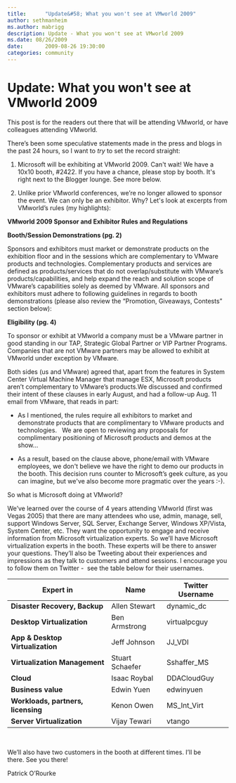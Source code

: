 ```yaml
---
title:      "Update&#58; What you won't see at VMworld 2009"
author: sethmanheim
ms.author: mabrigg
description: Update - What you won't see at VMworld 2009
ms.date: 08/26/2009
date:       2009-08-26 19:30:00
categories: community
---
```

# Update: What you won't see at VMworld 2009

This post is for the readers out there that will be attending VMworld, or have colleagues attending VMworld.  

There’s been some speculative statements made in the press and blogs in the past 24 hours, so I want to _try_ to set the record straight:

1. Microsoft will be exhibiting at VMworld 2009. Can't wait! We have a 10x10 booth, #2422. If you have a chance, please stop by booth. It's right next to the Blogger lounge. See more below.  

2. Unlike prior VMworld conferences, we’re no longer allowed to sponsor the event. We can only be an exhibitor. Why? Let's look at excerpts from VMworld’s rules (my highlights):

 **VMworld 2009 Sponsor and Exhibitor Rules and Regulations**

 **Booth/Session Demonstrations (pg. 2)**

Sponsors and exhibitors must market or demonstrate products on the exhibition floor and in the sessions which are complementary to VMware products and technologies. Complementary products and services are defined as products/services that do not overlap/substitute with VMware’s products/capabilities, and help expand the reach and solution scope of VMware’s capabilities solely as deemed by VMware. All sponsors and exhibitors must adhere to following guidelines in regards to booth demonstrations (please also review the “Promotion, Giveaways, Contests” section below):

 **Eligibility (pg. 4)**

To sponsor or exhibit at VMworld a company must be a VMware partner in good standing in our TAP, Strategic Global Partner or VIP Partner Programs. Companies that are not VMware partners may be allowed to exhibit at VMworld under exception by VMware.

Both sides (us and VMware) agreed that, apart from the features in System Center Virtual Machine Manager that manage ESX, Microsoft products aren’t complementary to VMware’s products.We discussed and confirmed their intent of these clauses in early August, and had a follow-up Aug. 11 email from VMware, that reads in part:

- As I mentioned, the rules require all exhibitors to market and demonstrate products that are complimentary to VMware products and technologies.   We are open to reviewing any proposals for complimentary positioning of Microsoft products and demos at the show…

- As a result, based on the clause above, phone/email with VMware employees, we don't believe we have the right to demo our products in the booth. This decision runs counter to Microsoft’s geek culture, as you can imagine, but we've also become more pragmatic over the years :-).  

So what is Microsoft doing at VMworld?  

We’ve learned over the course of 4 years attending VMworld (first was Vegas 2005) that there are many attendees who use, admin, manage, sell, support Windows Server, SQL Server, Exchange Server, Windows XP/Vista, System Center, etc. They want the opportunity to engage and receive information from Microsoft virtualization experts. So we’ll have Microsoft virtualization experts in the booth. These experts will be there to answer your questions. They’ll also be Tweeting about their experiences and impressions as they talk to customers and attend sessions. I encourage you to follow them on Twitter -  see the table below for their usernames.  

   

| **Expert in** | **Name** | **Twitter Username** |  
| --- | --- | --- |  
| **Disaster Recovery, Backup** | Allen Stewart | dynamic_dc |  
| **Desktop Virtualization** | Ben Armstrong | virtualpcguy |  
| **App & Desktop Virtualization** | Jeff Johnson | JJ_VDI |  
| **Virtualization Management** | Stuart Schaefer | Sshaffer_MS |  
| **Cloud** | Isaac Roybal | DDACloudGuy |  
| **Business value** | Edwin Yuen | edwinyuen |  
| **Workloads, partners, licensing** | Kenon Owen | MS_Int_Virt |  
| **Server Virtualization** | Vijay Tewari | vtango |  
   


We’ll also have two customers in the booth at different times. I’ll be there. See you there!

Patrick O’Rourke

